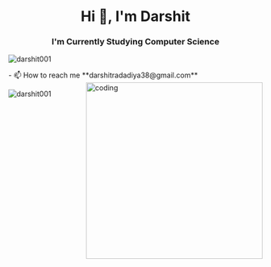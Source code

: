 <h1 align="center">Hi 👋, I'm Darshit</h1>
<h3 align="center">I'm Currently Studying Computer Science</h3>
<p align="left"> <img src="https://komarev.com/ghpvc/?username=darshit001&label=Profile%20views&color=0e75b6&style=flat" alt="darshit001" /> </p>
- 📫 How to reach me **darshitradadiya38@gmail.com**
<img align="right" alt="coding" width="350" src="https://user-images.githubusercontent.com/55389276/140866485-8fb1c876-9a8f-4d6a-98dc-08c4981eaf70.gif" >
<p><img align="left" src="https://github-readme-streak-stats.herokuapp.com/?user=darshit001&" alt="darshit001" /></p>

